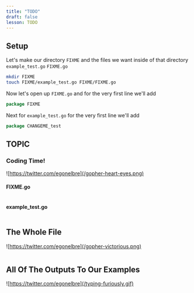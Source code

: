 ```yaml
---
title: "TODO"
draft: false
lesson: TODO
---
```


## Setup

Let's make our directory `FIXME` and the files we want inside of that directory
`example_test.go` `FIXME.go`

```sh
mkdir FIXME
touch FIXME/example_test.go FIXME/FIXME.go
```

Now let's open up `FIXME.go` and for the very first line we'll add
```go
package FIXME
```
Next for `example_test.go` for the very first line we'll add
```go
package CHANGEME_test
```

## TOPIC

### Coding Time!

![https://twitter.com/egonelbre](/gopher-heart-eyes.png)

#### FIXME.go

```go
```

#### example_test.go

```go
```

## The Whole File

![https://twitter.com/egonelbre](/gopher-victorious.png)

```go
```

## All Of The Outputs To Our Examples

![https://twitter.com/egonelbre](/typing-furiously.gif)

```go
```
